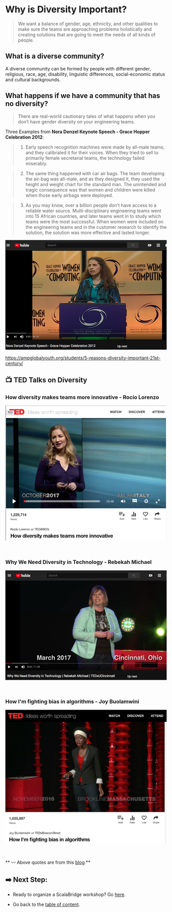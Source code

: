 # Why is Diversity Important?



> We want a balance of gender, age, ethnicity, and other qualities to make sure the teams are approaching problems holistically and creating solutions that are going to meet the needs of all kinds of people. 



## What is a diverse community?
A diverse community can be formed by people with different gender, religious, race, age, disability, linguistic differences, social-economic status and cultural backgrounds.



## What happens if we have a community that has no diversity?
> There are real-world cautionary tales of what happens when you don’t have gender diversity on your engineering teams.

Three Examples from **Nora Denzel Keynote Speech - Grace Hopper Celebration 2012**:


> 1. Early speech recognition machines were made by all-male teams, and they calibrated it for their voices. When they tried to sell to primarily female secretarial teams, the technology failed miserably.

> 2. The same thing happened with car air bags. The team developing the air-bag was all-male, and as they designed it, they used the height and weight chart for the standard man. The unintended and tragic consequence was that women and children were killed when those early airbags were deployed.

> 3. As you may know, over a billion people don’t have access to a reliable water source. Multi-disciplinary engineering teams went into 15 African countries, and later teams went in to study which teams were the most successful. When women were included on the engineering teams and in the customer research to identify the solution, the solution was more effective and lasted longer.


[![keynote](./images/keynote.png)](https://www.youtube.com/watch?v=242Z5BhJAC8)


https://ampglobalyouth.org/students/5-reasons-diversity-important-21st-century/


## :tv: TED Talks on Diversity

### How diversity makes teams more innovative - Rocío Lorenzo
[![innovative](./images/innovative.png)](https://www.ted.com/talks/rocio_lorenzo_want_a_more_innovative_company_hire_more_women/transcript?language=en)

<br>

### Why We Need Diversity in Technology - Rebekah Michael
[![why-need](./images/why-need.png)](https://www.youtube.com/watch?v=OOQfQwxCOF0)

<br>

### How I'm fighting bias in algorithms - Joy Buolamwini
[![fight-algorithms](./images/algo.png)](https://www.ted.com/talks/joy_buolamwini_how_i_m_fighting_bias_in_algorithms)

<br>


** :wavy_dash: Above quotes are from this [blog](https://medium.com/women-in-tech/women-in-tech-the-missing-force-e4709f348610).**


## :arrow_right: Next Step:
- Ready to organize a ScalaBridge workshop? Go [here](./README.md#bulb-how-to-organize-a-scalabridge-workshop).

- Go back to the [table of content](./README.md).

